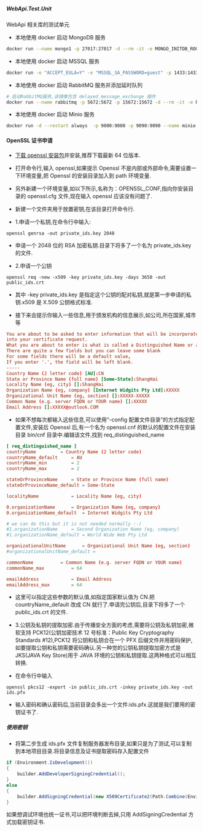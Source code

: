 ##### WebApi.Test.Unit

WebApi 相关库的测试单元

- 本地使用 docker 启动 MongoDB 服务

```bash
docker run --name mongo1 -p 27017:27017 -d --rm -it -e MONGO_INITDB_ROOT_USERNAME=guest -e MONGO_INITDB_ROOT_PASSWORD="guest" mongo:latest
```

- 本地使用 docker 启动 MSSQL 服务

```bash
docker run -e "ACCEPT_EULA=Y" -e "MSSQL_SA_PASSWORD=guest" -p 1433:1433 --name sql1 --hostname sql1 --hostname sql1 -d mcr.microsoft.com/mssql/server:2022-latest
```

- 本地使用 docker 启动 RabbitMQ 服务并添加延时队列

```bash
# 启动RabbitMQ服务,该镜像包含 delayed_message_exchange 插件
docker run --name rabbitmq -p 5672:5672 -p 15672:15672 -d --rm -it -e RABBITMQ_DEFAULT_USER=guest -e RABBITMQ_DEFAULT_PASS=guest dygood/rabbitmq-dlx:latest
```

- 本地使用 docker 启动 Minio 服务

```bash
docker run -d --restart always  -p 9000:9000 -p 9090:9090 --name minio -v F:\data:/data -e "MINIO_ROOT_USER=admin" -e "MINIO_ROOT_PASSWORD=admin123456" minio/minio server /data --console-address ":9090"
```

#### OpenSSL 证书申请

- [下载 openssl 安装包](http://slproweb.com/products/Win32OpenSSL.html)并安装,推荐下载最新 64 位版本.
- 打开命令行,输入 openssl,如果提示 Openssl 不是内部或外部命令,需要设置一下环境变量,把 Openssl 的安装目录加入到 path
  环境变量.
- 另外新建一个环境变量,如以下所示,名称为：OPENSSL_CONF,指向你安装目录的 openssl.cfg 文件,现在输入 openssl 应该没有问题了.

- 新建一个文件夹用于放置密钥,在该目录打开命令行.

- 1.申请一个私钥,在命令行中输入:

```shell
openssl genrsa -out private_ids.key 2048
```

- 申请一个 2048 位的 RSA 加密私钥.目录下将多了一个名为 private_ids.key 的文件.

- 2.申请一个公钥

```shell
openssl req -new -x509 -key private_ids.key -days 3650 -out public_ids.crt
```

- 其中 -key private_ids.key 是指定这个公钥的配对私钥,就是第一步申请的私钥.x509 是 X.509 公钥格式标准.

- 接下来会提示你输入一些信息,用于颁发机构的信息展示,如公司,所在国家,城市等

```conf
You are about to be asked to enter information that will be incorporated
into your certificate request.
What you are about to enter is what is called a Distinguished Name or a DN.
There are quite a few fields but you can leave some blank
For some fields there will be a default value,
If you enter '.', the field will be left blank.
-----
Country Name (2 letter code) [AU]:CN
State or Province Name (full name) [Some-State]:ShangHai
Locality Name (eg, city) []:ShangHai
Organization Name (eg, company) [Internet Widgits Pty Ltd]:XXXXX
Organizational Unit Name (eg, section) []:XXXXX-XXXXX
Common Name (e.g. server FQDN or YOUR name) []:XXXXX
Email Address []:XXXXX@outlook.COM
```

- 如果不想每次都输入这些信息,可以使用“-config 配置文件目录”的方式指定配置文件,安装后 Openssl 后,有一个名为 openssl.cnf
  的默认的配置文件在安装目录 bin/cnf 目录中.编辑该文件,找到 req_distinguished_name

```conf
[ req_distinguished_name ]
countryName         = Country Name (2 letter code)
countryName_default     = AU
countryName_min         = 2
countryName_max         = 2

stateOrProvinceName     = State or Province Name (full name)
stateOrProvinceName_default = Some-State

localityName            = Locality Name (eg, city)

0.organizationName      = Organization Name (eg, company)
0.organizationName_default  = Internet Widgits Pty Ltd

# we can do this but it is not needed normally :-)
#1.organizationName     = Second Organization Name (eg, company)
#1.organizationName_default = World Wide Web Pty Ltd

organizationalUnitName      = Organizational Unit Name (eg, section)
#organizationalUnitName_default =

commonName          = Common Name (e.g. server FQDN or YOUR name)
commonName_max          = 64

emailAddress            = Email Address
emailAddress_max        = 64
```

- 这里可以指定这些参数的默认值,如指定国家默认值为 CN.把 countryName_default 改成 CN 就行了.申请完公钥后,目录下将多了一个
  public_ids.crt 的文件.

- 3.公钥及私钥的提取加密.由于传播安全方面的考虑,需要将公钥及私钥加密,微软支持 PCK12(公钥加密技术 12 号标准：Public Key
  Cryptography Standards #12),PCK12 将公钥和私钥合在一个 PFX 后缀文件并用密码保护,如要提取公钥和私钥需要密码确认.另一种觉的公钥私钥提取加密方式是
  JKS(JAVA Key Store)用于 JAVA 环境的公钥和私钥提取.这两种格式可以相互转换.

- 在命令行中输入

```shell
openssl pkcs12 -export -in public_ids.crt -inkey private_ids.key -out ids.pfx
```

- 输入密码和确认密码后,当前目录会多出一个文件:ids.pfx.这就是我们要用的密钥证书了.

##### 使用密钥

- 将第二步生成 ids.pfx 文件复制服务器发布目录,如果只是为了测试,可以复制到本地项目目录.将目录信息及证书提取密码存入配置文件

```csharp
if (Environment.IsDevelopment())
{
    builder.AddDeveloperSigningCredential();
}
else
{
    builder.AddSigningCredential(new X509Certificate2(Path.Combine(Environment.CurrentDirectory, "ids.pfx"), "your_password"));
}
```

如果想调试环境也统一证书,可以把环境判断去掉,只用 AddSigningCredential 方式加载密钥证书.
